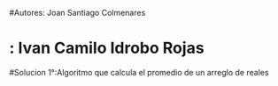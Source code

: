 #Autores: Joan Santiago Colmenares
#       : Ivan Camilo Idrobo Rojas

#Solucion 1°:Algoritmo que calcula el promedio de un arreglo de reales
